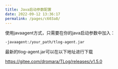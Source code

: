 ```yaml
---
title: Java启动参数配置
date: 2022-09-12 13:36:17
permalink: /pages/c603a8/
---
```


使用javaagent方式，只需要在你的java启动参数中加入：
```shell script
-javaagent:/your_path/tlog-agent.jar
```

最新的tlog-agent.jar可以在以下地址进行下载

https://gitee.com/dromara/TLog/releases/v1.5.0